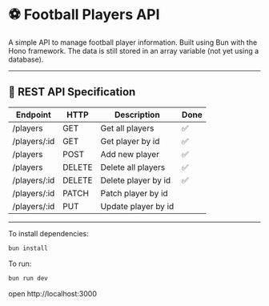 # ⚽ Football Players API

A simple API to manage football player information. Built using Bun with the Hono framework.
The data is still stored in an array variable (not yet using a database).

---

## 📖 REST API Specification

| Endpoint     | HTTP   | Description         | Done |
| ------------ | ------ | ------------------- | ---- |
| /players     | GET    | Get all players     | ✅   |
| /players/:id | GET    | Get player by id    | ✅   |
| /players     | POST   | Add new player      | ✅   |
| /players     | DELETE | Delete all players  | ✅   |
| /players/:id | DELETE | Delete player by id | ✅   |
| /players/:id | PATCH  | Patch player by id  |      |
| /players/:id | PUT    | Update player by id |      |

---

To install dependencies:

```sh
bun install
```

To run:

```sh
bun run dev
```

open http://localhost:3000

